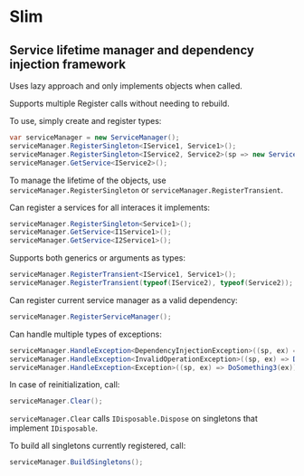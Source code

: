 # Slim
## Service lifetime manager and dependency injection framework

Uses lazy approach and only implements objects when called.

Supports multiple Register calls without needing to rebuild.

To use, simply create and register types:
```c#
var serviceManager = new ServiceManager();
serviceManager.RegisterSingleton<IService1, Service1>();
serviceManager.RegisterSingleton<IService2, Service2>(sp => new Service2(sp.GetService<IService1>());
serviceManager.GetService<IService2>();
```

To manage the lifetime of the objects, use ``` serviceManager.RegisterSingleton ``` or ``` serviceManager.RegisterTransient ```.

Can register a services for all interaces it implements:
```c#
serviceManager.RegisterSingleton<Service1>();
serviceManager.GetService<I1Service1>();
serviceManager.GetService<I2Service1>();
```

Supports both generics or arguments as types:
```c#
serviceManager.RegisterTransient<IService1, Service1>();
serviceManager.RegisterTransient(typeof(IService2), typeof(Service2));
```

Can register current service manager as a valid dependency:
```c#
serviceManager.RegisterServiceManager();
```

Can handle multiple types of exceptions:
```c#
serviceManager.HandleException<DependencyInjectionException>((sp, ex) => DoSomething1(ex));
serviceManager.HandleException<InvalidOperationException>((sp, ex) => DoSomething2(ex));
serviceManager.HandleException<Exception>((sp, ex) => DoSomething3(ex));
```

In case of reinitialization, call:
```c#
serviceManager.Clear();
```
``` serviceManager.Clear ``` calls ``` IDisposable.Dispose ``` on singletons that implement ``` IDisposable ```.

To build all singletons currently registered, call:
```c#
serviceManager.BuildSingletons();
```
